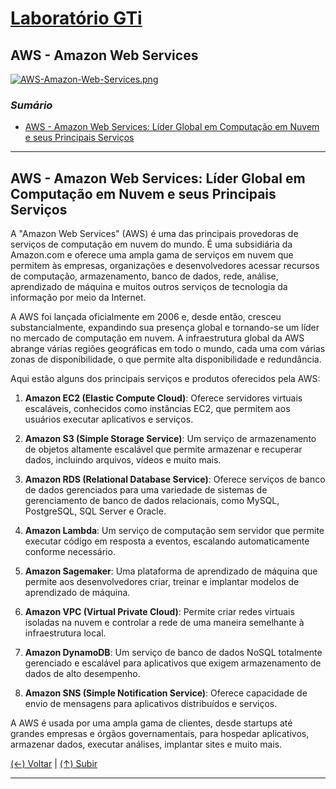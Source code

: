 # [Laboratório GTi](https://github.com/systemboys/GTi_Laboratory#laborat%C3%B3rio-gti "Laboratório GTi")

## AWS - Amazon Web Services

[![AWS-Amazon-Web-Services.png](https://github.com/systemboys/GTi_Laboratory/blob/main/Computa%C3%A7%C3%A3o%20em%20Nuvens/AWS%20-%20Amazon%20Web%20Services/images/AWS-Amazon-Web-Services.png?raw=true "AWS-Amazon-Web-Services.png")](https://github.com/systemboys/GTi_Laboratory/blob/main/Computa%C3%A7%C3%A3o%20em%20Nuvens/AWS%20-%20Amazon%20Web%20Services/images/AWS-Amazon-Web-Services.png?raw=true "AWS-Amazon-Web-Services.png")

### *Sumário*

- [AWS - Amazon Web Services: Líder Global em Computação em Nuvem e seus Principais Serviços](#aws---amazon-web-services-l%C3%ADder-global-em-computa%C3%A7%C3%A3o-em-nuvem-e-seus-principais-servi%C3%A7os "AWS - Amazon Web Services: Líder Global em Computação em Nuvem e seus Principais Serviços")

---

## AWS - Amazon Web Services: Líder Global em Computação em Nuvem e seus Principais Serviços

A "Amazon Web Services" (AWS) é uma das principais provedoras de serviços de computação em nuvem do mundo. É uma subsidiária da Amazon.com e oferece uma ampla gama de serviços em nuvem que permitem às empresas, organizações e desenvolvedores acessar recursos de computação, armazenamento, banco de dados, rede, análise, aprendizado de máquina e muitos outros serviços de tecnologia da informação por meio da Internet.

A AWS foi lançada oficialmente em 2006 e, desde então, cresceu substancialmente, expandindo sua presença global e tornando-se um líder no mercado de computação em nuvem. A infraestrutura global da AWS abrange várias regiões geográficas em todo o mundo, cada uma com várias zonas de disponibilidade, o que permite alta disponibilidade e redundância.

Aqui estão alguns dos principais serviços e produtos oferecidos pela AWS:

1. **Amazon EC2 (Elastic Compute Cloud)**: Oferece servidores virtuais escaláveis, conhecidos como instâncias EC2, que permitem aos usuários executar aplicativos e serviços.

2. **Amazon S3 (Simple Storage Service)**: Um serviço de armazenamento de objetos altamente escalável que permite armazenar e recuperar dados, incluindo arquivos, vídeos e muito mais.

3. **Amazon RDS (Relational Database Service)**: Oferece serviços de banco de dados gerenciados para uma variedade de sistemas de gerenciamento de banco de dados relacionais, como MySQL, PostgreSQL, SQL Server e Oracle.

4. **Amazon Lambda**: Um serviço de computação sem servidor que permite executar código em resposta a eventos, escalando automaticamente conforme necessário.

5. **Amazon Sagemaker**: Uma plataforma de aprendizado de máquina que permite aos desenvolvedores criar, treinar e implantar modelos de aprendizado de máquina.

6. **Amazon VPC (Virtual Private Cloud)**: Permite criar redes virtuais isoladas na nuvem e controlar a rede de uma maneira semelhante à infraestrutura local.

7. **Amazon DynamoDB**: Um serviço de banco de dados NoSQL totalmente gerenciado e escalável para aplicativos que exigem armazenamento de dados de alto desempenho.

8. **Amazon SNS (Simple Notification Service)**: Oferece capacidade de envio de mensagens para aplicativos distribuídos e serviços.

A AWS é usada por uma ampla gama de clientes, desde startups até grandes empresas e órgãos governamentais, para hospedar aplicativos, armazenar dados, executar análises, implantar sites e muito mais.

[(&larr;) Voltar](https://github.com/systemboys/GTi_Laboratory#laborat%C3%B3rio-gti "Voltar ao Sumário") | 
[(&uarr;) Subir](#sum%C3%A1rio "Subir para o topo")

---